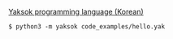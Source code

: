 [Yaksok programming language (Korean)](http://yaksok.org/)

    $ python3 -m yaksok code_examples/hello.yak
